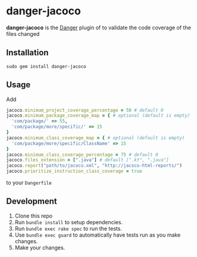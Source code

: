 # danger-jacoco

**danger-jacoco** is the [Danger](https://github.com/danger/danger) plugin of 
to validate the code coverage of the files changed

## Installation

```
sudo gem install danger-jacoco
```

## Usage

Add 

```ruby
jacoco.minimum_project_coverage_percentage = 50 # default 0
jacoco.minimum_package_coverage_map = { # optional (default is empty)
  'com/package/' => 55,
  'com/package/more/specific/' => 15
}
jacoco.minimum_class_coverage_map = { # optional (default is empty)
  'com/package/more/specific/ClassName' => 15
}
jacoco.minimum_class_coverage_percentage = 75 # default 0
jacoco.files_extension = [".java"] # default [".kt", ".java"]
jacoco.report("path/to/jacoco.xml", "http://jacoco-html-reports/")
jacoco.prioritize_instruction_class_coverage = true
```

to your `Dangerfile` 

## Development

1. Clone this repo
2. Run `bundle install` to setup dependencies.
3. Run `bundle exec rake spec` to run the tests.
4. Use `bundle exec guard` to automatically have tests run as you make changes.
5. Make your changes.
